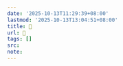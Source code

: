 ```yaml
---
date: '2025-10-13T11:29:39+08:00'
lastmod: '2025-10-13T13:04:51+08:00'
title: 󰢟
url: 󰢟
tags: []
src:
note:
---
```

